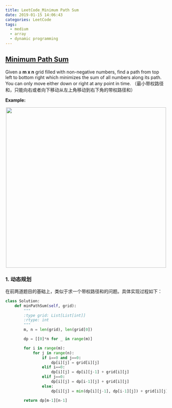 ```yaml
---
title: LeetCode_Minimum Path Sum
date: 2019-01-15 14:06:43
categories: LeetCode
tags: 
  - medium
  - array
  - dynamic programming
---
```


## [Minimum Path Sum](https://leetcode.com/problems/minimum-path-sum/)

Given a **m x n** grid filled with non-negative numbers, find a path from top left to bottom right which minimizes the sum of all numbers along its path. You can only move either down or right at any point in time.
（最小带权路径和，只能向右或者向下移动从左上角移动到右下角的带权路径和）

<!--more-->

**Example:** 

<div align=center>
	<img src="/images/leetcode_64.png" width = "500" align=center/>
</div>

### 1. 动态规划

在前两道题目的基础上，类似于求一个带权路径和的问题。具体实现过程如下：

```python
class Solution:
    def minPathSum(self, grid):
        """
        :type grid: List[List[int]]
        :rtype: int
        """
        m, n = len(grid), len(grid[0])

        dp = [[0]*n for _ in range(m)]

        for i in range(m):
            for j in range(n):
                if i==0 and j==0:
                    dp[i][j] = grid[i][j]
                elif i==0:
                    dp[i][j] = dp[i][j-1] + grid[i][j]
                elif j==0:
                    dp[i][j] = dp[i-1][j] + grid[i][j]
                else:
                    dp[i][j] = min(dp[i][j-1], dp[i-1][j]) + grid[i][j]

        return dp[m-1][n-1]
```